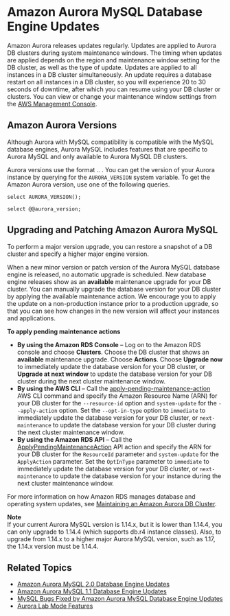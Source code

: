 # Amazon Aurora MySQL Database Engine Updates<a name="AuroraMySQL.Updates"></a>

Amazon Aurora releases updates regularly\. Updates are applied to Aurora DB clusters during system maintenance windows\. The timing when updates are applied depends on the region and maintenance window setting for the DB cluster, as well as the type of update\. Updates are applied to all instances in a DB cluster simultaneously\. An update requires a database restart on all instances in a DB cluster, so you will experience 20 to 30 seconds of downtime, after which you can resume using your DB cluster or clusters\. You can view or change your maintenance window settings from the [AWS Management Console](https://console.aws.amazon.com/)\. 

## Amazon Aurora Versions<a name="AuroraMySQL.Updates.Versions"></a>

Although Aurora with MySQL compatibility is compatible with the MySQL database engines, Aurora MySQL includes features that are specific to Aurora MySQL and only available to Aurora MySQL DB clusters\.

Aurora versions use the format *<major version>*\.*<minor version>*\. *<patch version>*\. You can get the version of your Aurora instance by querying for the `AURORA_VERSION` system variable\. To get the Amazon Aurora version, use one of the following queries\.

```
select AURORA_VERSION();
```

```
select @@aurora_version;
```

## Upgrading and Patching Amazon Aurora MySQL<a name="AuroraMySQL.Updates.Patching"></a>

To perform a major version upgrade, you can restore a snapshot of a DB cluster and specify a higher major engine version\. 

When a new minor version or patch version of the Aurora MySQL database engine is released, no automatic upgrade is scheduled\. New database engine releases show as an **available** maintenance upgrade for your DB cluster\. You can manually upgrade the database version for your DB cluster by applying the available maintenance action\. We encourage you to apply the update on a non\-production instance prior to a production upgrade, so that you can see how changes in the new version will affect your instances and applications\.

**To apply pending maintenance actions**
+ **By using the Amazon RDS Console** – Log on to the Amazon RDS console and choose **Clusters**\. Choose the DB cluster that shows an **available** maintenance upgrade\. Choose **Actions**\. Choose **Upgrade now** to immediately update the database version for your DB cluster, or **Upgrade at next window** to update the database version for your DB cluster during the next cluster maintenance window\. 
+ **By using the AWS CLI** – Call the [apply\-pending\-maintenance\-action](https://docs.aws.amazon.com/cli/latest/reference/rds/apply-pending-maintenance-action.html) AWS CLI command and specify the Amazon Resource Name \(ARN\) for your DB cluster for the `--resource-id` option and `system-update` for the `--apply-action` option\. Set the `--opt-in-type` option to `immediate` to immediately update the database version for your DB cluster, or `next-maintenance` to update the database version for your DB cluster during the next cluster maintenance window\. 
+ **By using the Amazon RDS API** – Call the [ApplyPendingMaintenanceAction](https://docs.aws.amazon.com/AmazonRDS/latest/APIReference/API_ApplyPendingMaintenanceAction.html) API action and specify the ARN for your DB cluster for the `ResourceId` parameter and `system-update` for the `ApplyAction` parameter\. Set the `OptInType` parameter to `immediate` to immediately update the database version for your DB cluster, or `next-maintenance` to update the database version for your instance during the next cluster maintenance window\. 

For more information on how Amazon RDS manages database and operating system updates, see [Maintaining an Amazon Aurora DB Cluster](USER_UpgradeDBInstance.Maintenance.md)\. 

**Note**  
If your current Aurora MySQL version is 1\.14\.x, but it is lower than 1\.14\.4, you can only upgrade to 1\.14\.4 \(which supports db\.r4 instance classes\)\. Also, to upgrade from 1\.14\.x to a higher major Aurora MySQL version, such as 1\.17, the 1\.14\.x version must be 1\.14\.4\.

## Related Topics<a name="AuroraMySQL.Updates.Related"></a>
+ [Amazon Aurora MySQL 2\.0 Database Engine Updates ](AuroraMySQL.Updates.20Updates.md)
+ [Amazon Aurora MySQL 1\.1 Database Engine Updates ](AuroraMySQL.Updates.11Updates.md)
+ [MySQL Bugs Fixed by Amazon Aurora MySQL Database Engine Updates](AuroraMySQL.Updates.MySQLBugs.md)
+ [Aurora Lab Mode Features](AuroraMySQL.Updates.LabMode.md#AuroraMySQL.Updates.LabModeFeatures)
